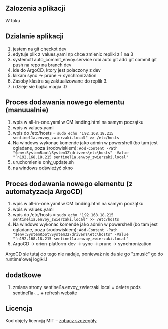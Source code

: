 ## Zalozenia aplikacji

W toku

## Dzialanie aplikacji

1. jestem na git checkot dev
2. edytuje plik z values.yaml np chce zmienic repliki z 1 na 3
3. systemctl auto_commit_envoy.service robi auto git add git commit git push na repo na branch dev
4. ide do ArgoCD, ktory jest polaczony z dev
5. klikam sync -> prune -> synchronization
6. Zasoby klastra są zaktualizowane do replik 3.
7. i dzieje sie bajka magia :D

## Proces dodawania nowego elementu (manuualnie)
1. wpis w all-in-one.yaml w CM landing.html na samym początku
2. wpis w values.yaml
3. wpis do /etc/hosts = ```sudo echo "192.168.18.215 sentinel1a.envoy_zwierzaki.local" >> /etc/hosts```
4. Na windows wykonac komende jako admin w powershell (bo tam jest ogladane, poza środowiskiem):
```Add-Content -Path "$env:SystemRoot\System32\drivers\etc\hosts" -Value "`n192.168.18.215 sentinel1a.envoy_zwierzaki.local"```
5. uruchomienie only_update.sh
6. na windows odświeżyć okno

## Proces dodawania nowego elementu (z automatyzacja ArgoCD)
1. wpis w all-in-one.yaml w CM landing.html na samym początku
2. wpis w values.yaml
3. wpis do /etc/hosts = ```sudo echo "192.168.18.215 sentinel1a.envoy_zwierzaki.local" >> /etc/hosts```
4. Na windows wykonac komende jako admin w powershell (bo tam jest ogladane, poza środowiskiem):
```Add-Content -Path "$env:SystemRoot\System32\drivers\etc\hosts" -Value "`n192.168.18.215 sentinel1a.envoy_zwierzaki.local"```
5. ArgoCD -> orion-platform-dev -> sync -> prune -> synchronization

ArgoCD sie tutaj do tego nie nadaje, ponieważ nie da sie go  "zmusić" go do runtime'owej logiki.!

## dodatkowe
1. zmiana strony sentinel1a.envoy_zwierzaki.local = delete pods sentinel1a-... + refresh website

## Licencja
Kod objęty licencją MIT – [zobacz szczegóły](./LICENSE)
